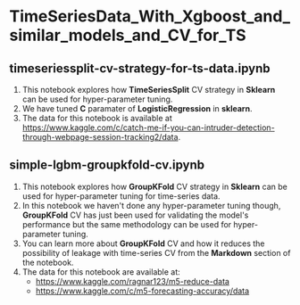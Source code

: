 # TimeSeriesData_With_Xgboost_and_similar_models_and_CV_for_TS

## timeseriessplit-cv-strategy-for-ts-data.ipynb
1. This notebook explores how __TimeSeriesSplit__ CV strategy in __Sklearn__ can be used for hyper-parameter tuning.
2. We have tuned __C__ paramater of __LogisticRegression__ in __sklearn__.
3. The data for this notebook is available at https://www.kaggle.com/c/catch-me-if-you-can-intruder-detection-through-webpage-session-tracking2/data.


## simple-lgbm-groupkfold-cv.ipynb
1. This notebook explores how __GroupKFold__ CV strategy in __Sklearn__ can be used for hyper-parameter tuning for time-series data.
2. In this notebook we haven't done any hyper-parameter tuning though, __GroupKFold__ CV has just been used for validating the model's performance but the same methodology can be used for hyper-parameter tuning.
3. You can learn more about __GroupKFold__ CV and how it reduces the possibility of leakage with time-series CV from the __Markdown__ section of the notebook.
4. The data for this notebook are available at:
   * https://www.kaggle.com/ragnar123/m5-reduce-data
   * https://www.kaggle.com/c/m5-forecasting-accuracy/data
